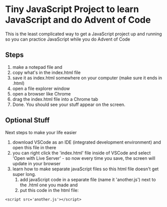 # Tiny JavaScript Project to learn JavaScript and do Advent of Code

This is the least complicated way to get a JavaScript project up and running so you can practice JavaScript while you do Advent of Code

## Steps

1.  make a notepad file and
2.  copy what's in the index.html file
3.  save it as index.html somewhere on your computer (make sure it ends in .html)
4.  open a file explorer window
5.  open a browser like Chrome
6.  drag the index.html file into a Chrome tab
7.  Done. You should see your stuff appear on the screen.

## Optional Stuff

Next steps to make your life easier

1. download VSCode as an IDE (integrated development environment) and open this file in there
2. you can right click the 'index.html' file inside of VSCode and select 'Open with Live Server' - so now every time you save, the screen will update in your browser
3. learn how to make separate javaScript files so this html file doesn't get super long.
   1. add javaScript code in a separate file (name it 'another.js') next to the .html one you made and
   2. put this code in the html file:

```
<script src='another.js'></script>
```
